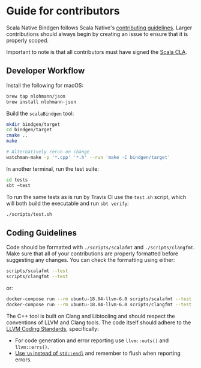 # Guide for contributors

Scala Native Bindgen follows Scala Native's [contributing guidelines].
Larger contributions should always begin by creating an issue to
ensure that it is properly scoped.

Important to note is that all contributors must have signed the [Scala CLA].

 [contributing guidelines]: http://www.scala-native.org/en/latest/contrib/contributing.html
 [Scala CLA]: https://www.lightbend.com/contribute/cla/scala

## Developer Workflow

Install the following for macOS:
```sh
brew tap nlohmann/json
brew install nlohmann-json
```

Build the `scalaBindgen` tool:

```sh
mkdir bindgen/target
cd bindgen/target
cmake ..
make

# Alternatively rerun on change
watchman-make -p '*.cpp' '*.h' --run 'make -C bindgen/target'
```

In another terminal, run the test suite:

```sh
cd tests
sbt ~test
```

To run the same tests as is run by Travis CI use the `test.sh` script, which will both build the executable and run `sbt verify`:

```sh
./scripts/test.sh
```

## Coding Guidelines

Code should be formatted with `./scripts/scalafmt` and `./scripts/clangfmt`.
Make sure that all of your contributions are properly formatted before
suggesting any changes. You can check the formatting using either:

```sh
scripts/scalafmt --test
scripts/clangfmt --test
```

or:

```sh
docker-compose run --rm ubuntu-18.04-llvm-6.0 scripts/scalafmt --test
docker-compose run --rm ubuntu-18.04-llvm-6.0 scripts/clangfmt --test
```

The C++ tool is built on Clang and Libtooling and should respect the conventions of
LLVM and Clang tools. The code itself should adhere to the [LLVM Coding Standards],
specifically:

 - For code generation and error reporting use `llvm::outs()` and `llvm::errs()`.
 - [Use `\n` instead of `std::endl`](https://llvm.org/docs/CodingStandards.html#avoid-std-endl)
   and remember to flush when reporting errors.

 [LLVM Coding Standards]: https://llvm.org/docs/CodingStandards.html
